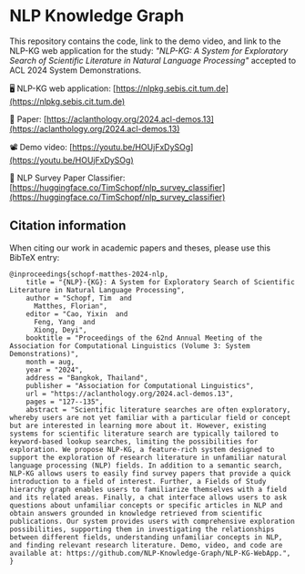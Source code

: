 # NLP Knowledge Graph

This repository contains the code, link to the demo video, and link to the NLP-KG web application for the study: *"NLP-KG: A System for Exploratory Search of Scientific Literature in Natural Language Processing"* accepted to ACL 2024 System Demonstrations.

🖥️ NLP-KG web application: [https://nlpkg.sebis.cit.tum.de](https://nlpkg.sebis.cit.tum.de)

📄 Paper: [https://aclanthology.org/2024.acl-demos.13](https://aclanthology.org/2024.acl-demos.13)

📽️ Demo video: [https://youtu.be/HOUjFxDySOg](https://youtu.be/HOUjFxDySOg)

🤗 NLP Survey Paper Classifier: [https://huggingface.co/TimSchopf/nlp_survey_classifier](https://huggingface.co/TimSchopf/nlp_survey_classifier)


## Citation information
When citing our work in academic papers and theses, please use this BibTeX entry:
``` 
@inproceedings{schopf-matthes-2024-nlp,
    title = "{NLP}-{KG}: A System for Exploratory Search of Scientific Literature in Natural Language Processing",
    author = "Schopf, Tim  and
      Matthes, Florian",
    editor = "Cao, Yixin  and
      Feng, Yang  and
      Xiong, Deyi",
    booktitle = "Proceedings of the 62nd Annual Meeting of the Association for Computational Linguistics (Volume 3: System Demonstrations)",
    month = aug,
    year = "2024",
    address = "Bangkok, Thailand",
    publisher = "Association for Computational Linguistics",
    url = "https://aclanthology.org/2024.acl-demos.13",
    pages = "127--135",
    abstract = "Scientific literature searches are often exploratory, whereby users are not yet familiar with a particular field or concept but are interested in learning more about it. However, existing systems for scientific literature search are typically tailored to keyword-based lookup searches, limiting the possibilities for exploration. We propose NLP-KG, a feature-rich system designed to support the exploration of research literature in unfamiliar natural language processing (NLP) fields. In addition to a semantic search, NLP-KG allows users to easily find survey papers that provide a quick introduction to a field of interest. Further, a Fields of Study hierarchy graph enables users to familiarize themselves with a field and its related areas. Finally, a chat interface allows users to ask questions about unfamiliar concepts or specific articles in NLP and obtain answers grounded in knowledge retrieved from scientific publications. Our system provides users with comprehensive exploration possibilities, supporting them in investigating the relationships between different fields, understanding unfamiliar concepts in NLP, and finding relevant research literature. Demo, video, and code are available at: https://github.com/NLP-Knowledge-Graph/NLP-KG-WebApp.",
}
``` 
